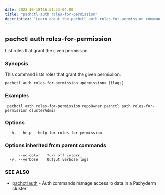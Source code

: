 ```yaml
---
date: 2023-10-18T16:51:53-04:00
title: "pachctl auth roles-for-permission"
description: "Learn about the pachctl auth roles-for-permission command"
---
```


## pachctl auth roles-for-permission

List roles that grant the given permission

### Synopsis

This command lists roles that grant the given permission.

```
pachctl auth roles-for-permission <permission> [flags]
```

### Examples

```
 pachctl auth roles-for-permission repoOwner pachctl auth roles-for-permission clusterAdmin
```

### Options

```
  -h, --help   help for roles-for-permission
```

### Options inherited from parent commands

```
      --no-color   Turn off colors.
  -v, --verbose    Output verbose logs
```

### SEE ALSO

* [pachctl auth](../pachctl_auth)	 - Auth commands manage access to data in a Pachyderm cluster

